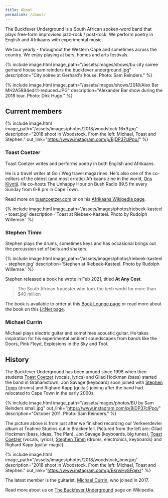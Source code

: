 ```yaml
---
title: About
permalink: /about/
---
```


The Buckfever Underground is a South African spoken-word band that plays free-form improvised jazz-rock / post-rock. We perform poetry in English and Afrikaans with experimental music.

We tour yearly - throughout the Western Cape and sometimes across the country. We enjoy playing at bars, homes and arts festivals.

{% include image.html
    image_path="/assets/images/shows/bu city soiree gerhard house sam reinders the buckfever underground.jpg"
    description="City soiree at Gerhard's house. Photo: Sam Reinders."
%}

{% include image.html
    image_path="/assets/images/shows/2018/Alex Bar MH2A5894edit1-reduced.JPG"
    description="Alexander Bar show during the 2018 tour. Photo: Dirk Hugo."
%}


## Current members

{% include image.html
    image_path="/assets/images/photos/2018/woodstock 16x9.jpg"
    description="2018 shoot in Woodstock. From the left: Michael, Toast and Stephen."
    out_link="https://www.instagram.com/p/BjDP37clPpo/"
%}

### Toast Coetzer

Toast Coetzer writes and performs poetry in both English and Afrikaans.

He is a travel writer at Go / Weg travel magazines. He's also one of the co-editors of the oldest (and most erratic) Afrikaans zine in the world, [Ons Klyntji](https://klyntji.com/). He co-hosts The Unhappy Hour on Bush Radio 89.5 fm every Sunday from 6-8 pm in Cape Town.

Read more on [toastcoetzer.com](https://www.toastcoetzer.com/) or on his [Afrikaans Wikipedia page](https://af.wikipedia.org/wiki/Toast_Coetzer).

{% include image.html
    image_path='/assets/images/photos/riebeek-kasteel - toast.jpg'
    description='Toast at Riebeek-Kasteel. Photo by Rudolph Willemse.'
%}

### Stephen Timm

Stephen plays the drums, sometimes keys and has occasional brings out the percussion set of bells and shakers.

{% include image.html
    image_path='/assets/images/photos/riebeek-kasteel - stephen.jpg'
    description='Stephen at Riebeek-Kasteel. Photo by Rudolph Willemse.'
%}

Stephen released a book he wrote in Feb 2021, titled **At Any Cost**.

> The South African fraudster who took the tech world for more than $40 million

The book is available to order at this [Book Lounge page](https://booklounge.co.za/product/at-any-cost-by-stephen-timm/) or read more about the book on this [LitNet page](https://www.litnet.co.za/296110-2/).

### Michael Currin

Michael plays electric guitar and sometimes acoustic guitar. He takes inspiration for his experimental ambient soundscapes from bands like the Doors, Pink Floyd, Explosions in the Sky and Tool.


## History

The Buckfever Underground has been around since 1998 when then students [Toast Coetzer](#toast-coetzer) (vocals, lyrics) and Gilad Hockman (bass) started the band in Grahamstown. Jon Savage (keyboard) soon joined with [Stephen Timm](#stephen-timm) (drums) and Righard Kapp (guitar) joining after the band had relocated to Cape Town in the early 2000s.

{% include image.html
    image_path="/assets/images/photos/BU by Sam Reinders small.jpg"
    out_link="https://www.instagram.com/p/BjDP37clPpo/"
    description="October 2011. Photo: Sam Reinders."
%}

The picture above is from just after we finished recording our Verkeerdevlei album at Teatime Studios out in Brackenfell. Pictured from the left are: Gilad Hockman (bass, ideas, The Plan), Jon Savage (keyboards, big tunes), [Toast Coetzer](#toast-coetzer) (vocals, lyrics), [Stephen Timm](#stephen-timm) (drums, electronics, keyboards) and Righard Kapp (guitar magic).


{% include image.html
    image_path="/assets/images/photos/2018/woodstock_bnw.jpg"
    description="2018 shoot in Woodstock. From the left: Michael, Toast and Stephen."
    out_link="https://www.instagram.com/p/BkrwHy8Fqex/"
%}

The latest member is the guitarist, [Michael Currin](#michael-currin), who joined in 2017.

Read more about us on [The Buckfever Underground](https://en.wikipedia.org/wiki/Buckfever_Underground) page on Wikipedia.
